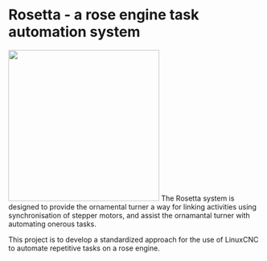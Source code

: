 # Rosetta - a rose engine task automation system
<img src="https://rosetta.colvintools.com/Images/Rosetta%20Logo%20-%20GitHub%20Library.png" width="300">
The Rosetta system is designed to provide the ornamental turner a way for linking activities using synchronisation of stepper motors, and assist the ornamantal turner with automating onerous tasks.

This project is to develop a standardized approach for the use of LinuxCNC to automate repetitive tasks on a rose engine.
